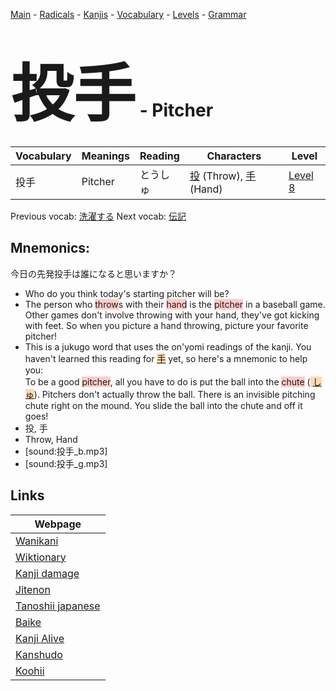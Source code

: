 <style> bigfont {font-size: 100px}</style>
[Main](../README.md) -
[Radicals](../radicals.md) -
[Kanjis](../kanjis.md) -
[Vocabulary](../vocabulary.md) -
[Levels](../levels.md) -
[Grammar](../grammar.md)
# <bigfont> 投手</bigfont> - Pitcher 

| Vocabulary | Meanings | Reading | Characters | Level |
| --- | --- | --- | --- | --- |
| 投手 | Pitcher | とうしゅ |  [投](../kanjis/投.md) (Throw), [手](../kanjis/手.md) (Hand) | [Level 8](../levels/wk_level8.md) |

Previous vocab: [洗濯する](洗濯する.md) Next vocab: [伝記](伝記.md) 

## Mnemonics:
今日の先発投手は誰になると思いますか？
* Who do you think today's starting pitcher will be?
* The person who <span style="background-color:#ffcccb"> throw</span>s with their <span style="background-color:#ffcccb"> hand</span> is the <span style="background-color:#ffcccb"> pitcher</span> in a baseball game. Other games don't involve throwing with your hand, they've got kicking with feet. So when you picture a hand throwing, picture your favorite pitcher!
* This is a jukugo word that uses the on'yomi readings of the kanji. You haven't learned this reading for <span style="background-color:#fed8b1"> [手](https://jisho.org/search/手)</span> yet, so here's a mnemonic to help you:<br />To be a good <span style="background-color:#ffcccb"> pitcher</span>, all you have to do is put the ball into the <span style="background-color:#ffcccb"> chute</span> (<span style="background-color:#fed8b1"> [しゅ](https://jisho.org/search/しゅ)</span>). Pitchers don't actually throw the ball. There is an invisible pitching chute right on the mound. You slide the ball into the chute and off it goes!
* 投, 手
* Throw, Hand
* [sound:投手_b.mp3]
* [sound:投手_g.mp3]


## Links 

| Webpage |
| --- |
| [Wanikani          ](https://www.wanikani.com/kanji/投手) |
| [Wiktionary        ](https://en.wiktionary.org/wiki/投手) |
| [Kanji damage      ](http://www.kanjidamage.com/kanji/search?utf8=✓&q=投手) |
| [Jitenon           ](https://jitenon.com/kanji/投手) |
| [Tanoshii japanese ](https://www.tanoshiijapanese.com/dictionary/kanji.cfm?k=投手) |
| [Baike             ](https://baike.baidu.com/item/投手) |
| [Kanji Alive       ](https://app.kanjialive.com/投手) |
| [Kanshudo          ](https://www.kanshudo.com/searchmn?q=投手) |
| [Koohii            ](https://kanji.koohii.com/study/kanji/投手) |
